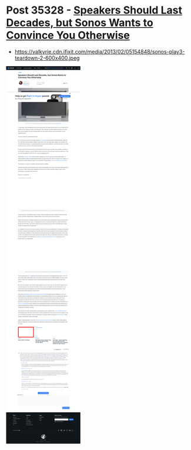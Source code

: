 # Post 35328 - [Speakers Should Last Decades, but Sonos Wants to Convince You Otherwise](https://www.ifixit.com/News/35328/speakers-should-last-decades-but-sonos-wants-to-convince-you-otherwise)

- https://valkyrie.cdn.ifixit.com/media/2013/02/05154848/sonos-play3-teardown-2-600x400.jpeg

![screencap](screenshots/338f0b22-950c-4157-8c1b-12e150c22c8d.png)
